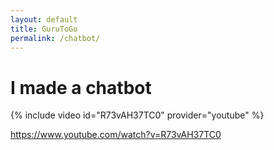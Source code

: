 ```yaml
---
layout: default
title: GuruToGo
permalink: /chatbot/
---
```

# I made a chatbot

{% include video id="R73vAH37TC0" provider="youtube" %}


https://www.youtube.com/watch?v=R73vAH37TC0
